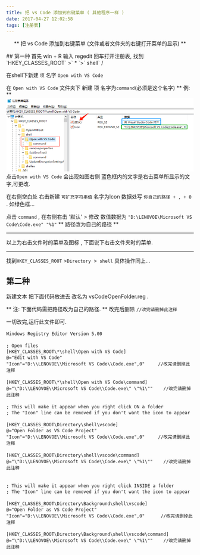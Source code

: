 ```yaml
---
title: 把 vs Code 添加到右键菜单 ( 其他程序一样 )
date: 2017-04-27 12:02:58
tags: [注册表]
---
```


<center>
	
** 把 vs Code 添加到右键菜单 (文件或者文件夹的右键打开菜单的显示) **
</center>
<!-- more -->
## 第一种
首先 win + R 输入 regedit 回车打开注册表,
找到`HKEY_CLASSES_ROOT` >` * `>` shell` / 

在shell下新建 `项` 名字 `Open with VS Code`

在 `Open with VS Code` 文件夹下 新建 项 名字为` command `(必须是这个名字)
** 例: **
![图](/右键打开菜单的显示/tu.jpg)
点击`Open with VS Code` 会出现如图右侧 蓝色框内的文字是右击菜单所显示的文字,可更改.

在右侧空白处 右击新建 `可扩充字符串值` 名字为Icon 数据处写 `你自己的路径 + , + 0 `. 如绿色框...

点击 `command` , 在右侧右击 '默认' > 修改 数值数据为 `"D:\LENOVOE\Microsoft VS Code\Code.exe" "%1"`
** 路径改为自己的路径 ** 
*********
以上为右击文件时的菜单及图标 , 下面说下右击文件夹时的菜单.
*********

找到`HKEY_CLASSES_ROOT` >`Directory `>` shell` 
具体操作同上...

## 第二种

新建文本 把下面代码放进去 改名为 vsCodeOpenFolder.reg .

** 注: 下面代码需把路径改为自己的路径. **
改完后删除 `//改完请删掉此注释`

一切改完,运行此文件即可.
```
Windows Registry Editor Version 5.00   
   
; Open files   
[HKEY_CLASSES_ROOT\*\shell\Open with VS Code]   
@="Edit with VS Code"   
"Icon"="D:\\LENOVOE\\Microsoft VS Code\\Code.exe",0"     //改完请删掉此注释
   
[HKEY_CLASSES_ROOT\*\shell\Open with VS Code\command]   
@="\"D:\\LENOVOE\\Microsoft VS Code\\Code.exe\" \"%1\""    //改完请删掉此注释
   
; This will make it appear when you right click ON a folder   
; The "Icon" line can be removed if you don't want the icon to appear   
   
[HKEY_CLASSES_ROOT\Directory\shell\vscode]   
@="Open Folder as VS Code Project"   
"Icon"="D:\\LENOVOE\\Microsoft VS Code\\Code.exe",0"     //改完请删掉此注释
   
[HKEY_CLASSES_ROOT\Directory\shell\vscode\command]   
@="\"D:\\LENOVOE\\Microsoft VS Code\\Code.exe\" \"%1\""    //改完请删掉此注释
   
   
; This will make it appear when you right click INSIDE a folder   
; The "Icon" line can be removed if you don't want the icon to appear   
   
[HKEY_CLASSES_ROOT\Directory\Background\shell\vscode]   
@="Open Folder as VS Code Project"   
"Icon"="D:\\LENOVOE\\Microsoft VS Code\\Code.exe",0"      //改完请删掉此注释
   
[HKEY_CLASSES_ROOT\Directory\Background\shell\vscode\command]   
@="\"D:\\LENOVOE\\Microsoft VS Code\\Code.exe\" \"%1\""    //改完请删掉此注释
```
